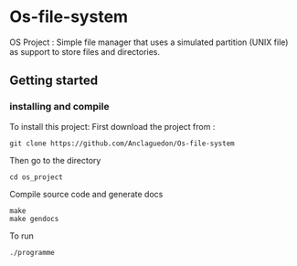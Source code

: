 # Os-file-system
OS Project : Simple file manager that uses a simulated partition (UNIX file) as support to store files and directories. 

## Getting started
### installing and compile
To install this project:
First download the project from :
```
git clone https://github.com/Anclaguedon/Os-file-system
```

Then go to the directory
```
cd os_project
```

Compile source code and generate docs
```
make
make gendocs
```
To run
```
./programme
```
